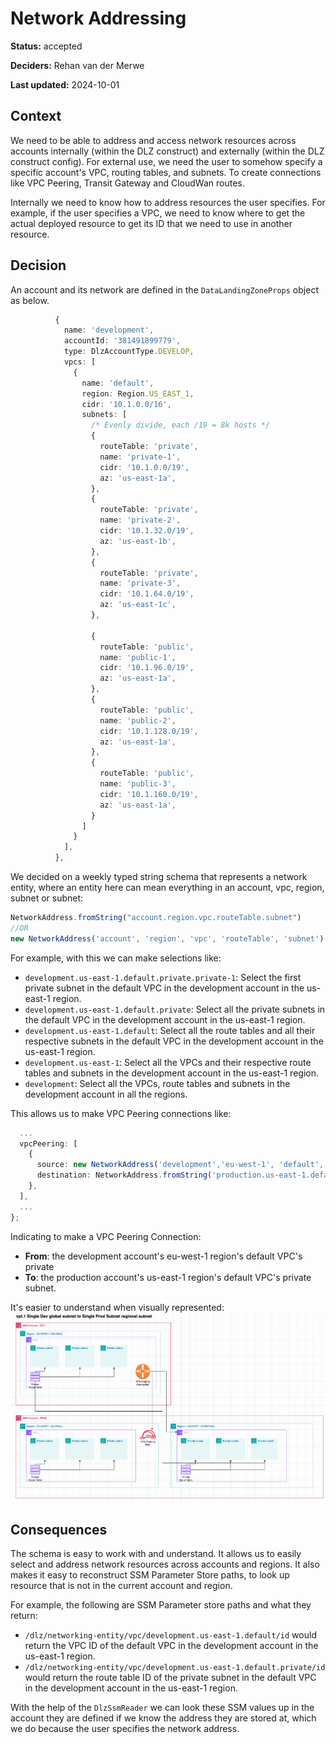 # Network Addressing

**Status:** accepted

**Deciders:** Rehan van der Merwe

**Last updated:** 2024-10-01

## Context

We need to be able to address and access network resources across accounts internally (within the DLZ construct) and 
externally (within the DLZ construct config). For external use,
we need the user to somehow specify a specific account's VPC, routing tables, and subnets. To create connections like
VPC Peering, Transit Gateway and CloudWan routes.

Internally we need to know how to address resources the user specifies. For example, if the user specifies a VPC, we need
to know where to get the actual deployed resource to get its ID that we need to use in another resource.

## Decision

An account and its network are defined in the `DataLandingZoneProps` object as below.
```typescript
          {
            name: 'development',
            accountId: '381491899779',
            type: DlzAccountType.DEVELOP,
            vpcs: [
              {
                name: 'default',
                region: Region.US_EAST_1,
                cidr: '10.1.0.0/16',
                subnets: [
                  /* Evenly divide, each /19 = 8k hosts */
                  {
                    routeTable: 'private',
                    name: 'private-1',
                    cidr: '10.1.0.0/19',
                    az: 'us-east-1a',
                  },
                  {
                    routeTable: 'private',
                    name: 'private-2',
                    cidr: '10.1.32.0/19',
                    az: 'us-east-1b',
                  },
                  {
                    routeTable: 'private',
                    name: 'private-3',
                    cidr: '10.1.64.0/19',
                    az: 'us-east-1c',
                  },
                  
                  {
                    routeTable: 'public',
                    name: 'public-1',
                    cidr: '10.1.96.0/19',
                    az: 'us-east-1a',
                  },
                  {
                    routeTable: 'public',
                    name: 'public-2',
                    cidr: '10.1.128.0/19',
                    az: 'us-east-1a',
                  },
                  {
                    routeTable: 'public',
                    name: 'public-3',
                    cidr: '10.1.160.0/19',
                    az: 'us-east-1a',
                  }
                ]
              }
            ],
          },
```

We decided on a weekly typed string schema that represents a network entity, where an entity here can mean everything in
an account, vpc, region, subnet or subnet:
```typescript
NetworkAddress.fromString("account.region.vpc.routeTable.subnet")
//OR
new NetworkAddress('account', 'region', 'vpc', 'routeTable', 'subnet')
```

For example, with this we can make selections like:

- `development.us-east-1.default.private.private-1`: Select the first private subnet in the default VPC in the 
   development account in the us-east-1 region.
- `development.us-east-1.default.private`: Select all the private subnets in the default VPC in the development 
   account in the us-east-1 region.
- `development.us-east-1.default`: Select all the route tables and all their respective subnets in the default
   VPC in the development account in the us-east-1 region.
- `development.us-east-1`: Select all the VPCs and their respective route tables and subnets in the development 
   account in the us-east-1 region.
- `development`: Select all the VPCs, route tables and subnets in the development account in all the regions.

This allows us to make VPC Peering connections like:
```typescript
  ...
  vpcPeering: [
    {
      source: new NetworkAddress('development','eu-west-1', 'default', 'private'),
      destination: NetworkAddress.fromString('production.us-east-1.default.private'),
    },
  ],
  ...
};
```
Indicating to make a VPC Peering Connection:
- **From**: the development account's eu-west-1 region's default VPC's private 
- **To**: the production account's us-east-1 region's default VPC's private subnet.

It's easier to understand when visually represented:
![vpt_1.png](../rough-docs/vpc-peering/vpt_1.png)

## Consequences

The schema is easy to work with and understand. It allows us to easily select and address network resources across 
accounts and regions. It also makes it easy to reconstruct SSM Parameter Store paths, to look up resource that is not in
the current account and region.

For example, the following are SSM Parameter store paths and what they return: 
- `/dlz/networking-entity/vpc/development.us-east-1.default/id` would return the VPC ID of the default VPC in the 
  development account in the us-east-1 region.
- `/dlz/networking-entity/vpc/development.us-east-1.default.private/id` would return the route table ID of the private 
  subnet in the default VPC in the development account in the us-east-1 region.

With the help of the `DlzSsmReader` we can look these SSM values up in the account they are defined if we know the
address they are stored at, which we do because the user specifies the network address. 
